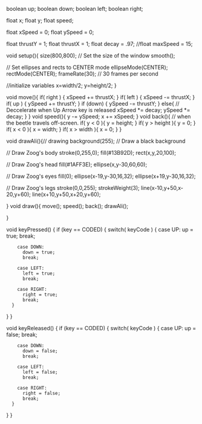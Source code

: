 boolean up;
boolean down;
boolean left;
boolean right;
 
float x;
float y;
float speed;
 
float xSpeed = 0;
float ySpeed = 0;
 
float thrustY = 1;
float thrustX = 1;
float decay = .97;
//float maxSpeed = 15;
 
void setup(){
  size(800,800);  // Set the size of the window
  smooth();
  
  // Set ellipses and rects to CENTER mode
  ellipseMode(CENTER);
  rectMode(CENTER); 
  frameRate(30);  // 30 frames per second
  
  //initialize variables
  x=width/2;
  y=height/2;
} 
 
void move(){
   if( right ) {
        xSpeed += thrustX;
      }
      if( left ) {
        xSpeed -= thrustX;
      }
      if( up ) {
        ySpeed += thrustY;
      }
      if (down) {
        ySpeed -= thrustY;
      }
      else{
        // Deccelerate when Up Arrow key is released
        xSpeed *= decay;
        ySpeed *= decay;
      }
}
void speed(){
    y -= ySpeed;
    x += xSpeed;
}
void back(){ // when the beetle travels off-screen.
      if( y < 0 ){
        y = height;
      }
      if( y > height ){
        y = 0;
      }
      if( x < 0 ){
        x = width;
      }
      if( x > width ){
        x = 0;
      }
}
  
void drawAli(){// drawing
  background(255);  // Draw a black background 
 
  // Draw Zoog's body
  stroke(0,255,0);
  fill(#13B92D);
  rect(x,y,20,100);
  
  // Draw Zoog's head
  fill(#1AFF3E);
  ellipse(x,y-30,60,60); 
  
  // Draw Zoog's eyes
  fill(0); 
  ellipse(x-19,y-30,16,32); 
  ellipse(x+19,y-30,16,32);
  
  // Draw Zoog's legs
  stroke(0,0,255);
  strokeWeight(3);
  line(x-10,y+50,x-20,y+60);
  line(x+10,y+50,x+20,y+60);
  
}
void draw(){
  move();
  speed();
  back();
  drawAli();
     
}
 
void keyPressed() {
  if (key == CODED) {
      switch( keyCode )
      {
        case UP:
          up = true;
          break;
          
        case DOWN:
          down = true;
          break;
          
        case LEFT:
          left = true;
          break;
          
        case RIGHT:
          right = true;
          break;
      }
  }
}
 
void keyReleased() {
  if (key == CODED) {
      switch( keyCode )
      {
        case UP:
          up = false;
          break;
          
        case DOWN:
          down = false;
          break;
          
        case LEFT:
          left = false;
          break;
          
        case RIGHT:
          right = false;
          break;
      }
  }
}
